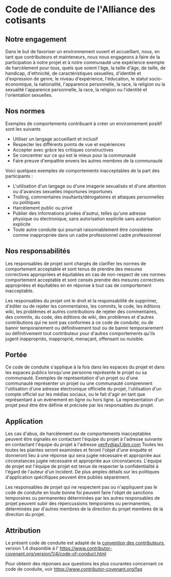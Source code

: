 # Code de conduite de l'Alliance des cotisants

## Notre engagement

Dans le but de favoriser un environnement ouvert et accueillant, nous, en tant que
contributeurs et mainteneurs, nous nous engageons à faire de la participation à notre projet et à notre
communauté une expérience exempte de harcèlement pour tous, quels que soient l'âge, la taille
d'âge, de taille, de handicap, d'ethnicité, de caractéristiques sexuelles, d'identité et d'expression de genre,
le niveau d'expérience, l'éducation, le statut socio-économique, la nationalité, l'apparence personnelle, la race, la religion ou la sexualité
l'apparence personnelle, la race, la religion ou l'identité et l'orientation sexuelles.

## Nos normes

Exemples de comportements contribuant à créer un environnement positif
sont les suivants

* Utiliser un langage accueillant et inclusif
* Respecter les différents points de vue et expériences
* Accepter avec grâce les critiques constructives
* Se concentrer sur ce qui est le mieux pour la communauté
* Faire preuve d'empathie envers les autres membres de la communauté

Voici quelques exemples de comportements inacceptables de la part des participants :

* L'utilisation d'un langage ou d'une imagerie sexualisés et d'une attention ou d'avances sexuelles importunes
   importunes
* Trolling, commentaires insultants/dérogatoires et attaques personnelles ou politiques
* Harcèlement public ou privé
* Publier des informations privées d'autrui, telles qu'une adresse physique ou électronique, sans autorisation explicite
   sans autorisation explicite
* Toute autre conduite qui pourrait raisonnablement être considérée comme inappropriée dans un cadre professionnel
   cadre professionnel

## Nos responsabilités

Les responsables de projet sont chargés de clarifier les normes de comportement acceptable et sont tenus de prendre des mesures correctives appropriées et équitables en cas de non-respect de ces normes
comportement acceptable et sont censés prendre des mesures correctives appropriées et équitables en
en réponse à tout cas de comportement inacceptable.

Les responsables du projet ont le droit et la responsabilité de supprimer, d'éditer ou de rejeter les commentaires, les commits, le code, les éditions wiki, les problèmes et autres contributions
de rejeter des commentaires, des commits, du code, des éditions de wiki, des problèmes et d'autres contributions
qui ne sont pas conformes à ce code de conduite, ou de bannir temporairement ou définitivement tout
ou de bannir temporairement ou définitivement tout contributeur pour d'autres comportements qu'ils jugent inappropriés,
inapproprié, menaçant, offensant ou nuisible.

## Portée

Ce code de conduite s'applique à la fois dans les espaces du projet et dans les espaces publics
lorsqu'une personne représente le projet ou sa communauté. Exemples de représentation d'un projet ou d'une communauté
représenter un projet ou une communauté comprennent l'utilisation d'une adresse électronique
officielle du projet, l'utilisation d'un compte officiel sur les médias sociaux, ou le fait d'agir en tant que représentant
à un événement en ligne ou hors ligne. La représentation d'un projet peut être
être définie et précisée par les responsables du projet.

## Application

Les cas d'abus, de harcèlement ou de comportements inacceptables peuvent être signalés en contactant l'équipe du projet à l'adresse suivante
en contactant l'équipe du projet à l'adresse verify@au1.ibm.com Toutes les
toutes les plaintes seront examinées et feront l'objet d'une enquête et donneront lieu à une réponse qui sera jugée nécessaire et appropriée aux circonstances
jugée nécessaire et appropriée aux circonstances. L'équipe de projet est
l'équipe de projet est tenue de respecter la confidentialité à l'égard de l'auteur d'un incident.
De plus amples détails sur les politiques d'application spécifiques peuvent être publiés séparément.

Les responsables de projet qui ne respectent pas ou n'appliquent pas le code de conduite en toute bonne foi peuvent faire l'objet de sanctions temporaires ou permanentes déterminées par les autres responsables de projet
peuvent subir des répercussions temporaires ou permanentes, déterminées par d'autres membres de la direction du projet
membres de la direction du projet.

## Attribution

Le présent code de conduite est adapté de la [convention des contributeurs][homepage], version 1.4
disponible à l' https://www.contributor-covenant.org/version/1/4/code-of-conduct.html

[homepage]: https://www.contributor-covenant.org

Pour obtenir des réponses aux questions les plus courantes concernant ce code de conduite, voir
https://www.contributor-covenant.org/faq
<!-- v2.3.7 : caits-prod-app-gp_webui_20241231T140352-5_en_fr -->